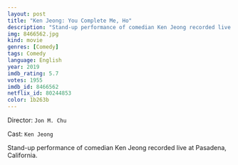 ```yaml
---
layout: post
title: "Ken Jeong: You Complete Me, Ho"
description: "Stand-up performance of comedian Ken Jeong recorded live at Pasadena, California..."
img: 8466562.jpg
kind: movie
genres: [Comedy]
tags: Comedy 
language: English
year: 2019
imdb_rating: 5.7
votes: 1955
imdb_id: 8466562
netflix_id: 80244853
color: 1b263b
---
```

Director: `Jon M. Chu`  

Cast: `Ken Jeong` 

Stand-up performance of comedian Ken Jeong recorded live at Pasadena, California.